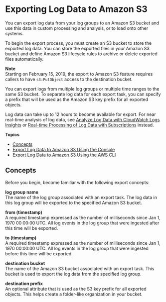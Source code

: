 # Exporting Log Data to Amazon S3<a name="S3Export"></a>

You can export log data from your log groups to an Amazon S3 bucket and use this data in custom processing and analysis, or to load onto other systems\.

To begin the export process, you must create an S3 bucket to store the exported log data\. You can store the exported files in your Amazon S3 bucket and define Amazon S3 lifecycle rules to archive or delete exported files automatically\.

**Note**  
Starting on February 15, 2019, the export to Amazon S3 feature requires callers to have `s3:PutObject` access to the destination bucket\.

You can export logs from multiple log groups or multiple time ranges to the same S3 bucket\. To separate log data for each export task, you can specify a prefix that will be used as the Amazon S3 key prefix for all exported objects\.

Log data can take up to 12 hours to become available for export\. For near real\-time analysis of log data, see [Analyze Log Data with CloudWatch Logs Insights](AnalyzingLogData.md) or [Real\-time Processing of Log Data with Subscriptions](Subscriptions.md) instead\.

**Topics**
+ [Concepts](#S3concepts)
+ [Export Log Data to Amazon S3 Using the Console](S3ExportTasksConsole.md)
+ [Export Log Data to Amazon S3 Using the AWS CLI](S3ExportTasks.md)

## Concepts<a name="S3concepts"></a>

Before you begin, become familiar with the following export concepts:

**log group name**  
The name of the log group associated with an export task\. The log data in this log group will be exported to the specified Amazon S3 bucket\.

**from \(timestamp\)**  
A required timestamp expressed as the number of milliseconds since Jan 1, 1970 00:00:00 UTC\. All log events in the log group that were ingested after this time will be exported\.

**to \(timestamp\)**  
A required timestamp expressed as the number of milliseconds since Jan 1, 1970 00:00:00 UTC\. All log events in the log group that were ingested before this time will be exported\.

**destination bucket**  
The name of the Amazon S3 bucket associated with an export task\. This bucket is used to export the log data from the specified log group\.

**destination prefix**  
An optional attribute that is used as the S3 key prefix for all exported objects\. This helps create a folder\-like organization in your bucket\.